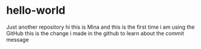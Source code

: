 # hello-world
Just another repository
hi this is Mina and this is the first time i am using the GitHub
this is the change i made in the github to learn about the commit message
